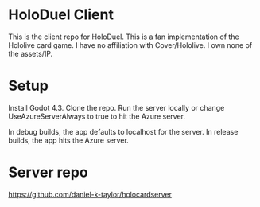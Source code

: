 # HoloDuel Client
This is the client repo for HoloDuel.
This is a fan implementation of the Hololive card game.
I have no affiliation with Cover/Hololive. I own none of the assets/IP.

# Setup
Install Godot 4.3.
Clone the repo.
Run the server locally or change UseAzureServerAlways to true to hit the Azure server.

In debug builds, the app defaults to localhost for the server.
In release builds, the app hits the Azure server.

# Server repo
https://github.com/daniel-k-taylor/holocardserver
